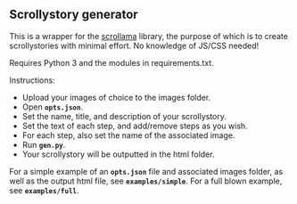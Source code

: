 ## Scrollystory generator ##

This is a wrapper for the [scrollama](https://github.com/russellgoldenberg/scrollama) library, the purpose of which is to create scrollystories with minimal effort. No knowledge of JS/CSS needed!

Requires Python 3 and the modules in requirements.txt.
 
Instructions:

* Upload your images of choice to the images folder.
* Open **`opts.json`**.
* Set the name, title, and description of your scrollystory.
* Set the text of each step, and add/remove steps as you wish.
* For each step, also set the name of the associated image.
* Run **`gen.py`**.
* Your scrollystory will be outputted in the html folder.

For a simple example of an **`opts.json`** file and associated images folder, as well as the output html file, see **`examples/simple`**. For a full blown example, see **`examples/full`**.